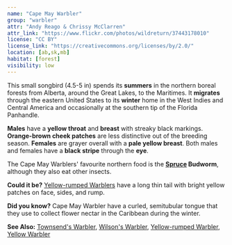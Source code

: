 ```yaml
---
name: "Cape May Warbler"
group: "warbler"
attr: "Andy Reago & Chrissy McClarren"
attr_link: "https://www.flickr.com/photos/wildreturn/37443178010"
license: "CC BY"
license_link: "https://creativecommons.org/licenses/by/2.0/"
location: [ab,sk,mb]
habitat: [forest]
visibility: low
---
```

This small songbird (4.5-5 in) spends its **summers** in the northern boreal forests from Alberta, around the Great Lakes, to the Maritimes. It **migrates** through the eastern United States to its **winter** home in the West Indies and Central America and occasionally at the southern tip of the Florida Panhandle.

**Males** have a **yellow throat** and **breast** with streaky black markings. **Orange-brown cheek patches** are less distinctive out of the breeding season. **Females** are grayer overall with a **pale yellow breast**. Both males and females have a **black stripe** through the **eye**.

The Cape May Warblers' favourite northern food is the **[Spruce](/trees/spruce/) Budworm**, although they also eat other insects.

**Could it be?** [Yellow-rumped Warblers](/birds/yellrump/) have a long thin tail with bright yellow patches on face, sides, and rump.

**Did you know?** Cape May Warbler have a curled, semitubular tongue that they use to collect flower nectar in the Caribbean during the winter.

<!-- generated, do not edit -->
**See Also:**
[Townsend's Warbler](/birds/townwarb/),
[Wilson's Warbler](/birds/wilswarb/),
[Yellow-rumped Warbler](/birds/yellrump/),
[Yellow Warbler](/birds/yellwarb/)
